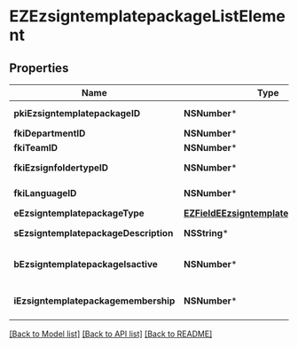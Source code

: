 # EZEzsigntemplatepackageListElement

## Properties
Name | Type | Description | Notes
------------ | ------------- | ------------- | -------------
**pkiEzsigntemplatepackageID** | **NSNumber*** | The unique ID of the Ezsigntemplatepackage | 
**fkiDepartmentID** | **NSNumber*** | The unique ID of the Department. | 
**fkiTeamID** | **NSNumber*** | The unique ID of the Team | 
**fkiEzsignfoldertypeID** | **NSNumber*** | The unique ID of the Ezsignfoldertype. | 
**fkiLanguageID** | **NSNumber*** | The unique ID of the Language.  Valid values:  |Value|Description| |-|-| |1|French| |2|English| | 
**eEzsigntemplatepackageType** | [**EZFieldEEzsigntemplatepackageType***](EZFieldEEzsigntemplatepackageType.md) |  | 
**sEzsigntemplatepackageDescription** | **NSString*** | The description of the Ezsigntemplatepackage | 
**bEzsigntemplatepackageIsactive** | **NSNumber*** | Whether the Ezsigntemplatepackage is active or not | 
**iEzsigntemplatepackagemembership** | **NSNumber*** | The total number of Ezsigntemplatepackagemembership in the Ezsigntemplatepackage | 

[[Back to Model list]](../README.md#documentation-for-models) [[Back to API list]](../README.md#documentation-for-api-endpoints) [[Back to README]](../README.md)


